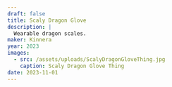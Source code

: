 ```yaml
---
draft: false
title: Scaly Dragon Glove
description: |
  Wearable dragon scales.
maker: Kinnera
year: 2023
images:
  - src: /assets/uploads/ScalyDragonGloveThing.jpg
    caption: Scaly Dragon Glove Thing
date: 2023-11-01
---
```

